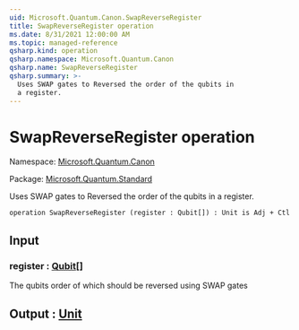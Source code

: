 ```yaml
---
uid: Microsoft.Quantum.Canon.SwapReverseRegister
title: SwapReverseRegister operation
ms.date: 8/31/2021 12:00:00 AM
ms.topic: managed-reference
qsharp.kind: operation
qsharp.namespace: Microsoft.Quantum.Canon
qsharp.name: SwapReverseRegister
qsharp.summary: >-
  Uses SWAP gates to Reversed the order of the qubits in
  a register.
---
```


# SwapReverseRegister operation

Namespace: [Microsoft.Quantum.Canon](xref:Microsoft.Quantum.Canon)

Package: [Microsoft.Quantum.Standard](https://nuget.org/packages/Microsoft.Quantum.Standard)


Uses SWAP gates to Reversed the order of the qubits ina register.

```qsharp
operation SwapReverseRegister (register : Qubit[]) : Unit is Adj + Ctl
```


## Input

### register : [Qubit](xref:microsoft.quantum.qsharp.valueliterals#qubit-literals)[]

The qubits order of which should be reversed using SWAP gates



## Output : [Unit](xref:microsoft.quantum.qsharp.valueliterals#unit-literal)

